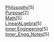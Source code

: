 [Philosophy](philosophy.md)[5]   
[Purpose](purpose.md)[2]      
[Math](math.md)[5]   
[LinearALgebra](linear_algebra.md)[5]  
[Inner Engineering](inner_engg.md)[5]    
[Inner_Engg_Notes](inner_engg_notes.md)[5]  
